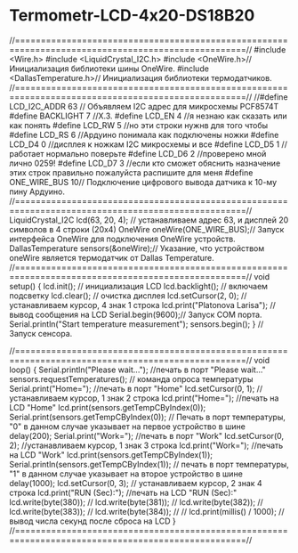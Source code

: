 # Termometr-LCD-4x20-DS18B20

//===================================================================================================//
#include <Wire.h>
#include <LiquidCrystal_I2C.h>
#include <OneWire.h>// Инициализация библиотеки шины OneWire.
#include <DallasTemperature.h>// Инициализация библиотеки термодатчиков.
//===================================================================================================//
//#define LCD_I2C_ADDR    63 // Объявляем I2C адрес для микросхемы PCF8574T
#define BACKLIGHT     7 //Х.З.
#define LCD_EN  4 //я незнаю как сказать или как понять
#define LCD_RW  5 //но эти строки нужнв для того чтобы
#define LCD_RS  6 //Ардуино понимала как подключены ножки
#define LCD_D4  0 //дисплея к ножкам I2C микросхемы и все
#define LCD_D5  1  //работает нормально поверьте
#define LCD_D6  2 //проверено мной лично 0259!
#define LCD_D7  3 //если кто сможет обяснить назначение этих строк правильно пожалуйста распишите для меня
#define ONE_WIRE_BUS 10// Подключение цифрового вывода датчика к 10-му пину Ардуино.
//===================================================================================================//
LiquidCrystal_I2C lcd(63, 20, 4); // устанавливаем адрес 63, и дисплей 20 символов в 4 строки (20х4)
OneWire oneWire(ONE_WIRE_BUS);// Запуск интерфейса OneWire для подключения OneWire устройств.
DallasTemperature sensors(&oneWire);// Указание, что устройством oneWire является термодатчик от  Dallas Temperature.
//===================================================================================================//
void setup()
{
  lcd.init(); // инициализация LCD
  lcd.backlight();  // включаем подсветку
  lcd.clear();  // очистка дисплея
  lcd.setCursor(2, 0); // устанавливаем курсор,  4 знак 1 строка
  lcd.print("Platonova Larisa"); // вывод сообщения на LCD
  Serial.begin(9600);// Запуск СОМ порта.
  Serial.println("Start temperature measurement");
  sensors.begin();
} // Запуск сенсора.

//===================================================================================================//
void loop()
{
  Serial.println("Please wait..."); //печать в порт "Please wait..."
  sensors.requestTemperatures();  // команда опроса температуры
  Serial.print("Home=");  //печать в порт "Home"
  lcd.setCursor(0, 1);  // устанавливаем курсор,  1 знак 2 строка
  lcd.print("Home="); //печать на LCD "Home"
  lcd.print(sensors.getTempCByIndex(0));
  Serial.print(sensors.getTempCByIndex(0)); // Печать в порт температуры, "0" в данном случае указывает на первое устройство в шине
  delay(200);
  Serial.print("Work=");  //печать в порт "Work"
  lcd.setCursor(0, 2); //устанавливаем курсор,  1 знак 3 строка
  lcd.print("Work="); //печать на LCD "Work"
  lcd.print(sensors.getTempCByIndex(1));
  Serial.println(sensors.getTempCByIndex(1)); // печать в порт температуры, "1" в данном случае указывает на второе устройство в шине
  delay(1000);
  lcd.setCursor(0, 3); // устанавливаем курсор,  2 знак 4 строка
  lcd.print("RUN (Sec):"); //печать на LCD "RUN (Sec):"
  lcd.write(byte(380)); //
  lcd.write(byte(381)); //
  lcd.write(byte(382)); //
  lcd.write(byte(383)); //
  lcd.write(byte(384)); //
 // lcd.print(millis() / 1000); // вывод числа секунд после сброса на LCD
}
//===================================================================================================//
